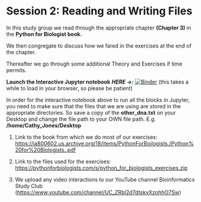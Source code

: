 # Session 2: Reading and Writing Files

In this study group we read through the appropriate chapter **(Chapter 3)** in the **Python for Biologist book.** 

We then congregate to discuss how we fared in the exercises at the end of the chapter. 

Thereafter we go through some additional Theory and Exercises if time permits.

**Launch the Interactive Jupyter notebook** ***HERE ->:*** [![Binder](https://mybinder.org/badge_logo.svg)](https://mybinder.org/v2/gh/Bioinformatics-studyclub/Session_2_Reading-and-Writing-Files/main?filepath=Reading_and_Writing_Files.ipynb) (this takes a while to load in your browser, so please be patient)

In order for the interactive notebook above to run all the blocks in Jupyter, you need to make sure that the files that we are using are stored in the appropriate directories.
So save a copy of the **other_dna.txt** on your Desktop and change the file path to your OWN file path. E.g. **/home/Cathy_Jones/Desktop**

  1. Link to the book from which we do most of our exercises:
  https://ia800602.us.archive.org/18/items/PythonForBiologists./Python%20for%20Biologists..pdf

  2. Link to the files used for the exercises:
  https://pythonforbiologists.com/s/python_for_biologists_exercises.zip

  3. We upload any video interactions to our YouTube channel Bioinformatics Study Club 
  (https://www.youtube.com/channel/UC_ZRbI2d7dtskvXzohhO7Sw)
